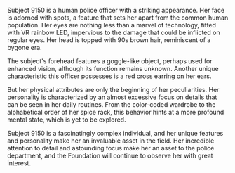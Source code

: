 Subject 9150 is a human police officer with a striking appearance. Her face is adorned with spots, a feature that sets her apart from the common human population. Her eyes are nothing less than a marvel of technology, fitted with VR rainbow LED, impervious to the damage that could be inflicted on regular eyes. Her head is topped with 90s brown hair, reminiscent of a bygone era.

The subject's forehead features a goggle-like object, perhaps used for enhanced vision, although its function remains unknown. Another unique characteristic this officer possesses is a red cross earring on her ears.

But her physical attributes are only the beginning of her peculiarities. Her personality is characterized by an almost excessive focus on details that can be seen in her daily routines. From the color-coded wardrobe to the alphabetical order of her spice rack, this behavior hints at a more profound mental state, which is yet to be explored.

Subject 9150 is a fascinatingly complex individual, and her unique features and personality make her an invaluable asset in the field. Her incredible attention to detail and astounding focus make her an asset to the police department, and the Foundation will continue to observe her with great interest.